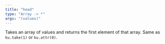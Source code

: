 ```yaml
---
title: "head"
type: "Array -> *"
args: "(values)"
---
```


Takes an array of values and returns the first element of that array.
Same as `ku.take(1)` or `ku.attr(0)`.
